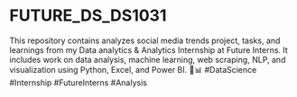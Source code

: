 # FUTURE_DS_DS1031
This repository contains analyzes social media trends project, tasks, and learnings from my Data analytics &amp; Analytics Internship at Future Interns. It includes work on data analysis, machine learning, web scraping, NLP, and visualization using Python, Excel, and Power BI. 🚀📊 #DataScience #Internship #FutureInterns #Analysis

